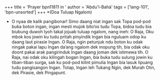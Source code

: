 +++
title = 'Prayer bpn11811 in '
author = 'Abdu'l-Bahá'
tags = ['lang-101', 'bpn-unsorted']
+++
*(Doa Tuluap Ngalom)
*	O nyaa de kalik pangibonar! Simo daang niat ingan sak Topa pod-pod buka boton ingan, ingan mesti mujok bito’os tudu Topa, bidoa tudu bia biubung duwoh Iyoh takal jojuab tuluap ngalom, nang ineh:
O Raja, Oku mbok kos jowin ku tudu pritah pinyindik Ingan bia nguluam odop ku daang laut pirasie Ingan. O Raja, ngin petunjuk ndu boton ku odak ningak pakai lapu Ingan da’ang ngalom dek mopung tih, bia odak oku doont pakai arak pangirinduk Ingan daang joman dek istimewa tih. O Raja, nai odak oku kilingah bogan Ingan, bia buka tudu sulung jowin ku tiban-tiban surga, sak ku pod-pod kilint pimulia Ingan bia lasuk lipuang tudu pangisangon Ingan.
Totap, Ingan leh Tukang Ngin, dek Murah Otin, dek Pirasie, dek Pingapunt.

